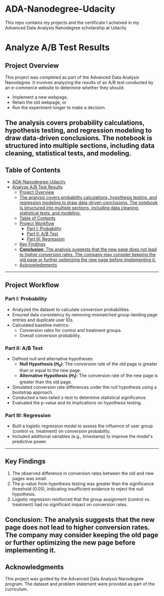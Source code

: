 # ADA-Nanodegree-Udacity
This repo contains my projects and the certificate I acheived in my Advanced Data Analysis Nanodegree scholarship at Udacity


# Analyze A/B Test Results

## Project Overview

This project was completed as part of the Advanced Data Analysis Nanodegree. It involves analyzing the results of an A/B test conducted by an e-commerce website to determine whether they should:

- Implement a new webpage,
- Retain the old webpage, or
- Run the experiment longer to make a decision.

The analysis covers probability calculations, hypothesis testing, and regression modeling to draw data-driven conclusions. The notebook is structured into multiple sections, including data cleaning, statistical tests, and modeling.
---

## Table of Contents

- [ADA-Nanodegree-Udacity](#ada-nanodegree-udacity)
- [Analyze A/B Test Results](#analyze-ab-test-results)
  - [Project Overview](#project-overview)
  - [The analysis covers probability calculations, hypothesis testing, and regression modeling to draw data-driven conclusions. The notebook is structured into multiple sections, including data cleaning, statistical tests, and modeling.](#the-analysis-covers-probability-calculations-hypothesis-testing-and-regression-modeling-to-draw-data-driven-conclusions-the-notebook-is-structured-into-multiple-sections-including-data-cleaning-statistical-tests-and-modeling)
  - [Table of Contents](#table-of-contents)
  - [Project Workflow](#project-workflow)
    - [Part I: Probability](#part-i-probability)
    - [Part II: A/B Test](#part-ii-ab-test)
    - [Part III: Regression](#part-iii-regression)
  - [Key Findings](#key-findings)
  - [**Conclusion**: The analysis suggests that the new page does not lead to higher conversion rates. The company may consider keeping the old page or further optimizing the new page before implementing it.](#conclusion-the-analysis-suggests-that-the-new-page-does-not-lead-to-higher-conversion-rates-the-company-may-consider-keeping-the-old-page-or-further-optimizing-the-new-page-before-implementing-it)
  - [Acknowledgments](#acknowledgments)
---

## Project Workflow

### Part I: Probability

- Analyzed the dataset to calculate conversion probabilities.
- Ensured data consistency by removing mismatched group-landing page entries and duplicate user IDs.
- Calculated baseline metrics:
  - Conversion rates for control and treatment groups.
  - Overall conversion probability.

### Part II: A/B Test

- Defined null and alternative hypotheses:
  - **Null Hypothesis ($H_0$)**: The conversion rate of the old page is greater than or equal to the new page.
  - **Alternative Hypothesis ($H_1$)**: The conversion rate of the new page is greater than the old page.
- Simulated conversion rate differences under the null hypothesis using a bootstrap approach.
- Conducted a two-tailed z-test to determine statistical significance.
- Evaluated the p-value and its implications on hypothesis testing.

### Part III: Regression

- Built a logistic regression model to assess the influence of user group (control vs. treatment) on conversion probability.
- Included additional variables (e.g., timestamp) to improve the model's predictive power.

---

## Key Findings

1. The observed difference in conversion rates between the old and new pages was small.
2. The p-value from hypothesis testing was greater than the significance threshold (0.05), indicating insufficient evidence to reject the null hypothesis.
3. Logistic regression reinforced that the group assignment (control vs. treatment) had no significant impact on conversion rates.

**Conclusion**: The analysis suggests that the new page does not lead to higher conversion rates. The company may consider keeping the old page or further optimizing the new page before implementing it.
---

## Acknowledgments

This project was guided by the Advanced Data Analysis Nanodegree program. The dataset and problem statement were provided as part of the curriculum.
